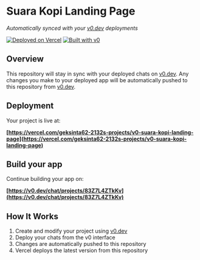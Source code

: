 # Suara Kopi Landing Page

*Automatically synced with your [v0.dev](https://v0.dev) deployments*

[![Deployed on Vercel](https://img.shields.io/badge/Deployed%20on-Vercel-black?style=for-the-badge&logo=vercel)](https://vercel.com/geksinta62-2132s-projects/v0-suara-kopi-landing-page)
[![Built with v0](https://img.shields.io/badge/Built%20with-v0.dev-black?style=for-the-badge)](https://v0.dev/chat/projects/83Z7L4ZTkKv)

## Overview

This repository will stay in sync with your deployed chats on [v0.dev](https://v0.dev).
Any changes you make to your deployed app will be automatically pushed to this repository from [v0.dev](https://v0.dev).

## Deployment

Your project is live at:

**[https://vercel.com/geksinta62-2132s-projects/v0-suara-kopi-landing-page](https://vercel.com/geksinta62-2132s-projects/v0-suara-kopi-landing-page)**

## Build your app

Continue building your app on:

**[https://v0.dev/chat/projects/83Z7L4ZTkKv](https://v0.dev/chat/projects/83Z7L4ZTkKv)**

## How It Works

1. Create and modify your project using [v0.dev](https://v0.dev)
2. Deploy your chats from the v0 interface
3. Changes are automatically pushed to this repository
4. Vercel deploys the latest version from this repository